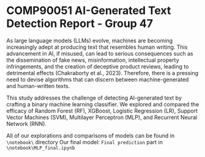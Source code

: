 # COMP90051 AI-Generated Text Detection Report - Group 47

As large language models (LLMs) evolve, machines are becoming increasingly adept at producing text that resembles human writing. This advancement in AI, if misused, can lead to serious consequences such as the dissemination of fake news, misinformation, intellectual property infringements, and the creation of deceptive product reviews, leading to detrimental effects (Chakraborty et al., 2023). Therefore, there is a pressing need to devise algorithms that can discern between machine-generated and human-written texts.

This study addresses the challenge of detecting AI-generated text by crafting a binary machine learning classifier. We explored and compared the efficacy of Random Forest (RF), XGBoost, Logistic Regression (LR), Support Vector Machines (SVM), Multilayer Perceptron (MLP), and Recurrent Neural Network (RNN).

All of our explorations and comparisons of models can be found in `\notebook\` directory
Our final model: `Final prediction` part in `\notebook\MLP_final.ipynb`

